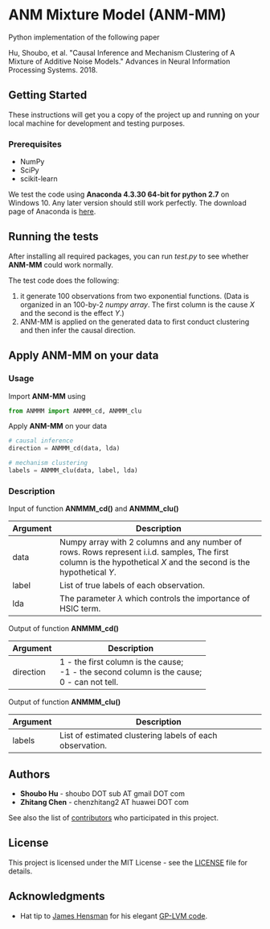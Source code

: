 # ANM Mixture Model (ANM-MM)

Python implementation of the following paper

Hu, Shoubo, et al. "Causal Inference and Mechanism Clustering of A Mixture of Additive Noise Models." Advances in Neural Information Processing Systems. 2018.

## Getting Started

These instructions will get you a copy of the project up and running on your local machine for development and testing purposes.

### Prerequisites
- NumPy
- SciPy
- scikit-learn

We test the code using **Anaconda 4.3.30 64-bit for python 2.7** on Windows 10. Any later version should still work perfectly. The download page of Anaconda is [here](https://www.anaconda.com/download/).

## Running the tests

After installing all required packages, you can run *test.py* to see whether **ANM-MM** could work normally.

The test code does the following:
1. it generate 100 observations from two exponential functions.
(Data is organized in an 100-by-2 *numpy array*. The first column is the cause $X$ and the second is the effect $Y$.)
2. ANM-MM is applied on the generated data to first conduct clustering and then infer the causal direction.


## Apply **ANM-MM** on your data

### Usage

Import **ANM-MM** using

```python
from ANMMM import ANMMM_cd, ANMMM_clu
```

Apply **ANM-MM** on your data

```python
# causal inference
direction = ANMMM_cd(data, lda)

# mechanism clustering
labels = ANMMM_clu(data, label, lda)
```

### Description

Input of function **ANMMM_cd()** and **ANMMM_clu()**

| Argument  | Description  |
|---|---|
|data | Numpy array with 2 columns and any number of rows. Rows represent i.i.d. samples, The first column is the hypothetical $X$ and the second is the hypothetical $Y$.|
|label | List of true labels of each observation. |
|lda |The parameter $\lambda$ which controls the importance of HSIC term. |

Output of function **ANMMM_cd()**

| Argument  | Description  |
|---|---|
|direction | 1  - the first column is the cause;<br/>-1 - the second column is the cause;<br/>0  - can not tell. |

Output of function **ANMMM_clu()**

| Argument  | Description  |
|---|---|
|labels | List of estimated clustering labels of each observation.|

## Authors

* **Shoubo Hu** - shoubo DOT sub AT gmail DOT com
* **Zhitang Chen** - chenzhitang2 AT huawei DOT com

See also the list of [contributors](https://github.com/amber0309/GPPOM/graphs/contributors) who participated in this project.

## License

This project is licensed under the MIT License - see the [LICENSE](LICENSE) file for details.

## Acknowledgments

* Hat tip to [James Hensman](http://jameshensman.github.io/) for his elegant [GP-LVM code](https://github.com/jameshensman/pythonGPLVM).
